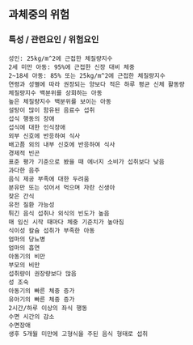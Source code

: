 ## 과체중의 위험


### 특성 / 관련요인 / 위험요인

>                
                               
    성인: 25kg/m^2에 근접한 체질량지수
    2세 미만 아동: 95%에 근접한 신장 대비 체중
    2~18세 아동: 85% 또는 25kg/m^2에 근접한 체질량지수
    연령과 성별에 따라 권장되는 양보다 적은 하루 평균 신체 활동량
    체질량지수 백분위를 상회하는 아동
    높은 체질량지수 백분위를 보이는 아동
    설탕이 많이 함유된 음료수 섭취
    섭식 행동의 장애
    섭식에 대한 인식장애
    외부 신호에 반응하여 식사
    배고픔 외의 내부 신호에 반응하여 식사
    경제적 빈곤
    표준 평가 기준으로 봤을 때 에너지 소비가 섭취보다 낮음
    과다한 음주
    음식 제공 부족에 대한 두려움
    분유만 또는 섞어서 먹으며 자란 신생아
    잦은 간식
    유전 질환 가능성
    튀긴 음식 섭취나 외식의 빈도가 높음
    매 임신 시작 때마다 체중 기준치가 높아짐
    식이성 칼슘 섭취가 부족한 아동
    엄마의 당뇨병
    엄마의 흡연
    아동기의 비만
    부모의 비만
    섭취량이 권장량보다 많음
    성 조숙
    아동기의 빠른 체중 증가
    유아기의 빠른 체중 증가
    2시간/하루 이상의 좌식 행동
    수면 시간의 감소
    수면장애
    생후 5개월 미만에 고형식을 주된 음식 형태로 섭취
